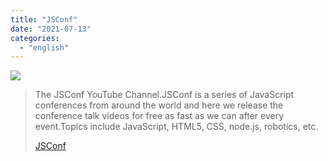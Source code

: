 ```yaml
---
title: "JSConf"
date: "2021-07-13"
categories: 
  - "english"
---
```


![](https://yt3.ggpht.com/ytc/AKedOLSUOEQunmzvzQOeAWEorFZiXGHQ6LEMMR02wzNQ9w=s176-c-k-c0x00ffffff-no-rj)

> The JSConf YouTube Channel.JSConf is a series of JavaScript conferences from around the world and here we release the conference talk videos for free as fast as we can after every event.Topics include JavaScript, HTML5, CSS, node.js, robotics, etc.
> 
> [JSConf](https://www.youtube.com/c/JSConfEU/playlists)
